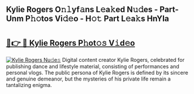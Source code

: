 ## Kylie Rogers O𝚗𝚕yf𝚊ns L𝚎a𝚔ed N𝚞𝚍es - Part-Unm P𝚑𝚘tos Vi𝚍𝚎o - H𝚘𝚝 Part L𝚎a𝚔s HnYIa

# <h2><a href="http://kfb7nx.oniu.top/?m=Kylie+Rogers">🔗👉 🔴 Kylie Rogers P𝚑ot𝚘𝚜 V𝚒d𝚎o</a></h2>

[![Kylie Rogers Nu𝚍e𝚜](https://i.imgur.com/0qMVB7G.gif)](http://kfb7nx.oniu.top/?m=Kylie+Rogers)
Digital content creator Kylie Rogers, celebrated for publishing dance and lifestyle material, consisting of performances and personal vlogs. The public persona of Kylie Rogers is defined by its sincere and genuine demeanor, but the mysteries of his private life remain a tantalizing enigma.  
